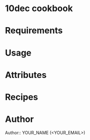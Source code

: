 # 10dec cookbook

# Requirements

# Usage

# Attributes

# Recipes

# Author

Author:: YOUR_NAME (<YOUR_EMAIL>)
